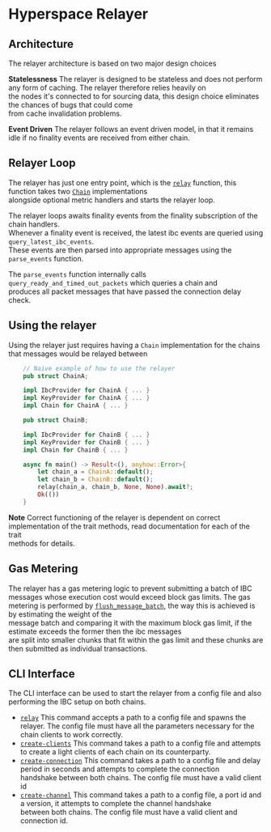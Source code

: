 # Hyperspace Relayer

## Architecture
The relayer architecture is based on two major design choices

**Statelessness**
The relayer is designed to be stateless and does not perform any form of caching. The relayer therefore relies heavily on  
the nodes it's connected to for sourcing data, this design choice eliminates the chances of bugs that could come  
from cache invalidation problems.

**Event Driven**
The relayer follows an event driven model, in that it remains idle if no finality events are received from either chain.

## Relayer Loop

The relayer has just one entry point, which is the [`relay`]() function, this function takes two [`Chain`]() implementations  
alongside optional metric handlers and starts the relayer loop.  

The relayer loops awaits finality events from the finality subscription of the chain handlers.  
Whenever a finality event is received, the latest ibc events are queried using `query_latest_ibc_events`.  
These events are then parsed into appropriate messages using the `parse_events` function.  

The `parse_events` function internally calls `query_ready_and_timed_out_packets` which queries a chain and  
produces all packet messages that have passed the connection delay check.


## Using the relayer

Using the relayer just requires having a `Chain` implementation for the chains that messages would be relayed between

```rust
    // Naive example of how to use the relayer
    pub struct ChainA;

    impl IbcProvider for ChainA { ... }
    impl KeyProvider for ChainA { ... }
    impl Chain for ChainA { ... }

    pub struct ChainB;

    impl IbcProvider for ChainB { ... }
    impl KeyProvider for ChainB { ... }
    impl Chain for ChainB { ... }

    async fn main() -> Result<(), anyhow::Error>{
        let chain_a = ChainA::default();
        let chain_b = ChainB::default();
        relay(chain_a, chain_b, None, None).await?;
        Ok(())
    }
```
**Note** Correct functioning of the relayer is dependent on correct implementation of the trait methods, read documentation for each of the trait  
methods for details.

## Gas Metering

The relayer has a gas metering logic to prevent submitting a batch of IBC messages whose execution cost would exceed block gas limits.
The gas metering is performed by [`flush_message_batch`](/hyperspace/core/src/queue.rs#L6), the way this is achieved is by estimating the weight of the  
message batch and comparing it with the maximum block gas limit, if the estimate exceeds the former then the ibc messages  
are split into smaller chunks that fit within the gas limit and these chunks are then submitted as individual transactions.  


## CLI Interface

The CLI interface can be used to start the relayer from a config file and also performing the IBC setup on both chains.

- [`relay`](/hyperspace/core/src/command.rs#L24) 
  This command accepts a path to a config file and spawns the relayer.
  The config file must have all the parameters necessary for the chain clients to work correctly.
- [`create-clients`](/hyperspace/core/src/command.rs#L26)
  This command takes a path to a config file and attempts to create a light clients of each chain on its counterparty.
- [`create-connection`](/hyperspace/core/src/command.rs#L28)
  This command takes a path to a config file and delay period in seconds and attempts to complete the connection  
  handshake between both chains.
  The config file must have a valid client id
- [`create-channel`](/hyperspace/core/src/command.rs#L30)
  This command takes a path to a config file, a port id and a version, it attempts to complete the channel handshake  
  between both chains.
  The config file must have a valid client and connection id.
    
  